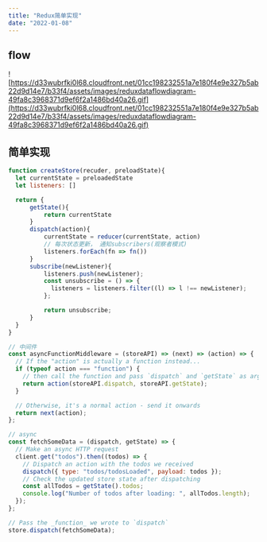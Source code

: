 ```yaml
---
title: "Redux简单实现"
date: "2022-01-08"
---
```


## flow

![https://d33wubrfki0l68.cloudfront.net/01cc198232551a7e180f4e9e327b5ab22d9d14e7/b33f4/assets/images/reduxdataflowdiagram-49fa8c3968371d9ef6f2a1486bd40a26.gif](https://d33wubrfki0l68.cloudfront.net/01cc198232551a7e180f4e9e327b5ab22d9d14e7/b33f4/assets/images/reduxdataflowdiagram-49fa8c3968371d9ef6f2a1486bd40a26.gif)

## 简单实现

```javascript
function createStore(recuder, preloadState){
  let currentState = preloadedState
  let listeners: []

  return {
      getState(){
          return currentState
      }
      dispatch(action){
          currentState = reducer(currentState, action)
          // 每次状态更新， 通知subscribers(观察者模式)
          listeners.forEach(fn => fn())
      }
      subscribe(newListener){
          listeners.push(newListener);
          const unsubscribe = () => {
            listeners = listeners.filter((l) => l !== newListener);
          };

          return unsubscribe;
      }
  }
}

```

```javascript
// 中间件
const asyncFunctionMiddleware = (storeAPI) => (next) => (action) => {
  // If the "action" is actually a function instead...
  if (typeof action === "function") {
    // then call the function and pass `dispatch` and `getState` as arguments
    return action(storeAPI.dispatch, storeAPI.getState);
  }

  // Otherwise, it's a normal action - send it onwards
  return next(action);
};
```

```javascript
// async
const fetchSomeData = (dispatch, getState) => {
  // Make an async HTTP request
  client.get("todos").then((todos) => {
    // Dispatch an action with the todos we received
    dispatch({ type: "todos/todosLoaded", payload: todos });
    // Check the updated store state after dispatching
    const allTodos = getState().todos;
    console.log("Number of todos after loading: ", allTodos.length);
  });
};

// Pass the _function_ we wrote to `dispatch`
store.dispatch(fetchSomeData);
```
